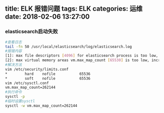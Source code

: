 title: ELK 报错问题
tags: ELK
categories: 运维
date: 2018-02-06 13:27:00
---

### elasticsearch启动失败
```bash
#查看日志
tail -fn 50 /usr/local/elasticsearch/log/elasticsearch.log
#报错内容
[1]: max file descriptors [4096] for elasticsearch process is too low, increase to at least [65536]
[2]: max virtual memory areas vm.max_map_count [65530] is too low, increase to at least [262144]
#解决方法
vim /etc/security/limits.conf
*        hard    nofile           65536
*        soft    nofile           65536
vim /etc/sysctl.conf 
vm.max_map_count=262144
#执行命令
sysctl -p
#临时设置sysctl
sysctl -w vm.max_map_count=262144
```
